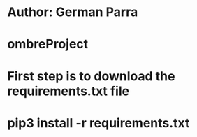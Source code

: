 # Author: German Parra
# ombreProject

# First step is to download the requirements.txt file
# 	pip3 install -r requirements.txt
